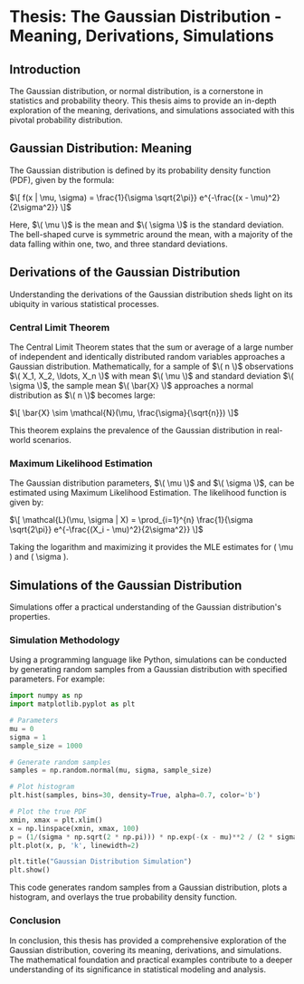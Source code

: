 # Thesis: The Gaussian Distribution - Meaning, Derivations, Simulations

## Introduction
The Gaussian distribution, or normal distribution, is a cornerstone in statistics and probability theory. This thesis aims to provide an in-depth exploration of the meaning, derivations, and simulations associated with this pivotal probability distribution.

## Gaussian Distribution: Meaning
The Gaussian distribution is defined by its probability density function (PDF), given by the formula:

$\[ f(x | \mu, \sigma) = \frac{1}{\sigma \sqrt{2\pi}} e^{-\frac{(x - \mu)^2}{2\sigma^2}} \]$

Here, $\( \mu \)$ is the mean and $\( \sigma \)$ is the standard deviation. The bell-shaped curve is symmetric around the mean, with a majority of the data falling within one, two, and three standard deviations.

## Derivations of the Gaussian Distribution
Understanding the derivations of the Gaussian distribution sheds light on its ubiquity in various statistical processes.

### Central Limit Theorem
The Central Limit Theorem states that the sum or average of a large number of independent and identically distributed random variables approaches a Gaussian distribution. Mathematically, for a sample of $\( n \)$ observations $\( X_1, X_2, \ldots, X_n \)$ with mean $\( \mu \)$ and standard deviation $\( \sigma \)$, the sample mean $\( \bar{X} \)$ approaches a normal distribution as $\( n \)$ becomes large:

$\[ \bar{X} \sim \mathcal{N}(\mu, \frac{\sigma}{\sqrt{n}}) \]$

This theorem explains the prevalence of the Gaussian distribution in real-world scenarios.

### Maximum Likelihood Estimation
The Gaussian distribution parameters, $\( \mu \)$ and $\( \sigma \)$, can be estimated using Maximum Likelihood Estimation. The likelihood function is given by:

$\[ \mathcal{L}(\mu, \sigma | X) = \prod_{i=1}^{n} \frac{1}{\sigma \sqrt{2\pi}} e^{-\frac{(X_i - \mu)^2}{2\sigma^2}} \]$

Taking the logarithm and maximizing it provides the MLE estimates for \( \mu \) and \( \sigma \).

## Simulations of the Gaussian Distribution
Simulations offer a practical understanding of the Gaussian distribution's properties.

### Simulation Methodology
Using a programming language like Python, simulations can be conducted by generating random samples from a Gaussian distribution with specified parameters. For example:

```python
import numpy as np
import matplotlib.pyplot as plt

# Parameters
mu = 0
sigma = 1
sample_size = 1000

# Generate random samples
samples = np.random.normal(mu, sigma, sample_size)

# Plot histogram
plt.hist(samples, bins=30, density=True, alpha=0.7, color='b')

# Plot the true PDF
xmin, xmax = plt.xlim()
x = np.linspace(xmin, xmax, 100)
p = (1/(sigma * np.sqrt(2 * np.pi))) * np.exp(-(x - mu)**2 / (2 * sigma**2))
plt.plot(x, p, 'k', linewidth=2)

plt.title("Gaussian Distribution Simulation")
plt.show()
```

This code generates random samples from a Gaussian distribution, plots a histogram, and overlays the true probability density function.

### Conclusion

In conclusion, this thesis has provided a comprehensive exploration of the Gaussian distribution, covering its meaning, derivations, and simulations. The mathematical foundation and practical examples contribute to a deeper understanding of its significance in statistical modeling and analysis.

